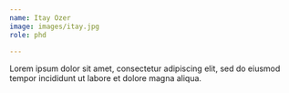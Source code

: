 ```yaml
---
name: Itay Ozer
image: images/itay.jpg
role: phd

---
```


Lorem ipsum dolor sit amet, consectetur adipiscing elit, sed do eiusmod tempor incididunt ut labore et dolore magna aliqua.
